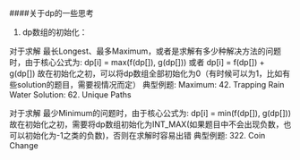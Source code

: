 ####关于dp的一些思考

1. dp数组的初始化：

  对于求解 最长Longest、最多Maximum，或者是求解有多少种解决方法的问题时，由于核心公式为: dp[i] = max(f(dp[]), g(dp[])) 或者 dp[i] = f(dp[]) + g(dp[])
  故在初始化之初，可以将dp数组全部初始化为0（有时候可以为1，比如有些solution的题目，需要视情况而定）
  典型例题: Maximum: 42. Trapping Rain Water
           Solution: 62. Unique Paths
  
  对于求解 最少Minimum的问题时，由于核心公式为: dp[i] = min(f(dp[]), g(dp[]))
  故在初始化之初，需要将dp数组初始化为INT_MAX(如果题目中不会出现负数，也可以初始化为-1之类的负数)，否则在求解时容易出错
  典型例题: 322. Coin Change
